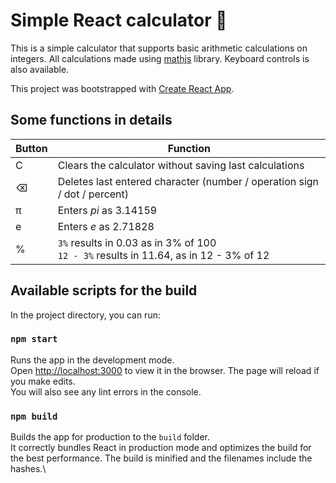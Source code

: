 # Simple React calculator 🧮

This is a simple calculator that supports basic arithmetic calculations on integers.
All calculations made using [mathjs](https://mathjs.org/) library.
Keyboard controls is also available.

This project was bootstrapped with [Create React App](https://github.com/facebook/create-react-app).

## Some functions in details

| Button | Function                                                                                |
| ------ | --------------------------------------------------------------------------------------- |
| C      | Clears the calculator without saving last calculations                                  |
| ⌫      | Deletes last entered character (number / operation sign / dot / percent)                |
| π      | Enters _pi_ as 3.14159                                                                  |
| e      | Enters _e_ as 2.71828                                                                   |
| %      | `3%` results in 0.03 as in 3% of 100<br>`12 - 3%` results in 11.64, as in 12 - 3% of 12 |

## Available scripts for the build

In the project directory, you can run:

### `npm start`

Runs the app in the development mode.\
Open [http://localhost:3000](http://localhost:3000) to view it in the browser.
The page will reload if you make edits.\
You will also see any lint errors in the console.

### `npm build`

Builds the app for production to the `build` folder.\
It correctly bundles React in production mode and optimizes the build for the best performance.
The build is minified and the filenames include the hashes.\

